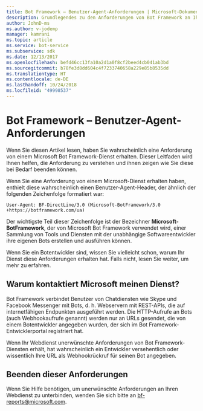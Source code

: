 ```yaml
---
title: Bot Framework – Benutzer-Agent-Anforderungen | Microsoft-Dokumentation
description: Grundlegendes zu den Anforderungen von Bot Framework an Ihren Webserver.
author: JohnD-ms
ms.author: v-jodemp
manager: kamrani
ms.topic: article
ms.service: bot-service
ms.subservice: sdk
ms.date: 12/13/2017
ms.openlocfilehash: befd46cc13fa10a2d1a0f8cf2beed4cb041ab3bd
ms.sourcegitcommit: b78fe3d8dd604c4f7233740658a229e85b8535dd
ms.translationtype: HT
ms.contentlocale: de-DE
ms.lasthandoff: 10/24/2018
ms.locfileid: "49998537"
---
```

# <a name="bot-framework-user-agent-requests"></a>Bot Framework – Benutzer-Agent-Anforderungen

Wenn Sie diesen Artikel lesen, haben Sie wahrscheinlich eine Anforderung von einem Microsoft Bot Framework-Dienst erhalten. Dieser Leitfaden wird Ihnen helfen, die Anforderung zu verstehen und ihnen zeigen wie Sie diese bei Bedarf beenden können.

Wenn Sie eine Anforderung von einem Microsoft-Dienst erhalten haben, enthielt diese wahrscheinlich einen Benutzer-Agent-Header, der ähnlich der folgenden Zeichenfolge formatiert war:

```User-Agent: BF-DirectLine/3.0 (Microsoft-BotFramework/3.0 +https://botframework.com/ua)```

Der wichtigste Teil dieser Zeichenfolge ist der Bezeichner **Microsoft-BotFramework**, der von Microsoft Bot Framework verwendet wird, einer Sammlung von Tools und Diensten mit der unabhängige Softwareentwickler ihre eigenen Bots erstellen und ausführen können.

Wenn Sie ein Botentwickler sind, wissen Sie vielleicht schon, warum Ihr Dienst diese Anforderungen erhalten hat. Falls nicht, lesen Sie weiter, um mehr zu erfahren.

## <a name="why-is-microsoft-contacting-my-service"></a>Warum kontaktiert Microsoft meinen Dienst?

Bot Framework verbindet Benutzer von Chatdiensten wie Skype und Facebook Messenger mit Bots, d. h. Webservern mit REST-APIs, die auf internetfähigen Endpunkten ausgeführt werden. Die HTTP-Aufrufe an Bots (auch Webhookaufrufe genannt) werden nur an URLs gesendet, die von einem Botentwickler angegeben wurden, der sich im Bot Framework-Entwicklerportal registriert hat.

Wenn Ihr Webdienst unerwünschte Anforderungen von Bot Framework-Diensten erhält, hat wahrscheinlich ein Entwickler versehentlich oder wissentlich Ihre URL als Webhookrückruf für seinen Bot angegeben.

## <a name="to-stop-these-requests"></a>Beenden dieser Anforderungen

Wenn Sie Hilfe benötigen, um unerwünschte Anforderungen an Ihren Webdienst zu unterbinden, wenden Sie sich bitte an [bf-reports@microsoft.com](mailto://bf-reports@microsoft.com).
